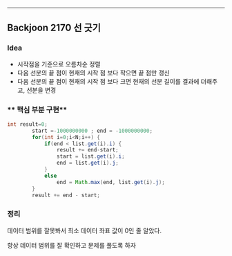 ---
## Backjoon 2170 선 긋기
### **Idea**
* 시작점을 기준으로 오름차순 정렬
* 다음 선분의 끝 점이 현재의 시작 점 보다 작으면 끝 점만 갱신
* 다음 선분의 끝 점이 현재의 시작 점 보다 크면 현재의 선분 길이를 결과에 더해주고, 선분을 변경

### ** 핵심 부분 구현**
```java
int result=0;
		start =-1000000000 ; end = -1000000000;
		for(int i=0;i<N;i++) {
			if(end < list.get(i).i) {
				result += end-start;
				start = list.get(i).i;
				end = list.get(i).j;
			}
			else
				end = Math.max(end, list.get(i).j);
		}
		result += end - start;


```

### 정리
데이터 범위를 잘못봐서 최소 데이터 좌표 값이 0인 줄 알았다.

항상 데이터 범위를 잘 확인하고 문제를 풀도록 하자

